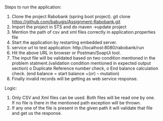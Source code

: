 Steps to run the application:
1.	Clone the project Rabobank (spring boot project).
     git clone https://github.com/babugjs/Assignment-Rabobank.git
2.	Import the project in STS and do maven ->update project
3.	Mention the path of  csv and xml files  correctly in application.properties file
4.	Start the application by restarting embedded server.
5.	service url to test application: http://localhost:8080/rabobank/run
6.	Hit the above URL in browser or Postman/SoapUi tool.
7.	The input file will be validated based on two condition mentioned in the problem statment.(validation condition mentioned in expected output section)
      o	Duplicate Reference number check,
      o	End balance calculation check. (end balance = start balance +(or) – mutation)
8.	Finally invalid records will be getting as web service response.

Logic:
1.	Only CSV and Xml files can be used. Both files will be read one by one. If no file is there in the mentioned path exception will be thrown. 
2.	If any one of the file is present in the given path it will validate that file and get us the response. 
